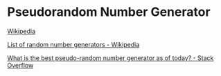 # Pseudorandom Number Generator
[Wikipedia](https://en.wikipedia.org/wiki/Pseudorandom_number_generator)

[List of random number generators - Wikipedia](https://en.wikipedia.org/wiki/List_of_random_number_generators)

[What is the best pseudo-random number generator as of today? - Stack Overflow](https://stackoverflow.com/questions/4720822/what-is-the-best-pseudo-random-number-generator-as-of-today)
